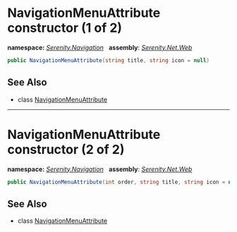 # NavigationMenuAttribute constructor (1 of 2)
**namespace:** *[Serenity.Navigation](../../README.md#serenity.navigation-namespace)*   **assembly**: *[Serenity.Net.Web](../../README.md)*

```csharp
public NavigationMenuAttribute(string title, string icon = null)
```

## See Also

* class [NavigationMenuAttribute](../NavigationMenuAttribute.md)

---

# NavigationMenuAttribute constructor (2 of 2)
**namespace:** *[Serenity.Navigation](../../README.md#serenity.navigation-namespace)*   **assembly**: *[Serenity.Net.Web](../../README.md)*

```csharp
public NavigationMenuAttribute(int order, string title, string icon = null)
```

## See Also

* class [NavigationMenuAttribute](../NavigationMenuAttribute.md)